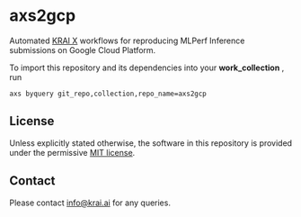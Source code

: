 # axs2gcp

Automated [KRAI X](http://github.com/krai/axs) workflows for reproducing MLPerf
Inference submissions on Google Cloud Platform.

To import this repository and its dependencies into your **work_collection** , run
```
axs byquery git_repo,collection,repo_name=axs2gcp
```

## License

Unless explicitly stated otherwise, the software in this repository is provided
under the permissive [MIT license](LICENSE.txt).

## Contact

Please contact info@krai.ai for any queries.
